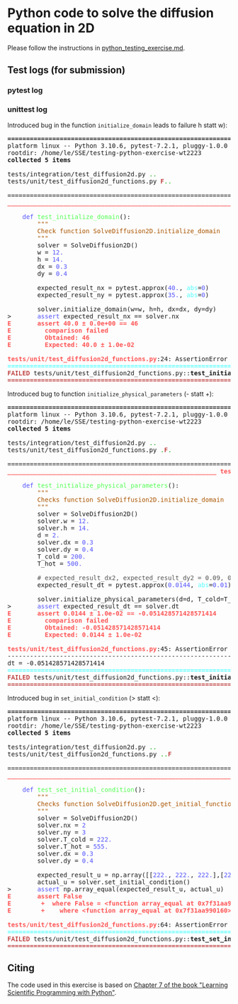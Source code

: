 # Python code to solve the diffusion equation in 2D

Please follow the instructions in [python_testing_exercise.md](https://github.com/Simulation-Software-Engineering/Lecture-Material/blob/main/05_testing_and_ci/python_testing_exercise.md).

## Test logs (for submission)

### pytest log

### unittest log

Introduced bug in the function `initialize_domain` leads to failure h statt w):

<pre><b>================================================================ test session starts =================================================================</b>
platform linux -- Python 3.10.6, pytest-7.2.1, pluggy-1.0.0
rootdir: /home/le/SSE/testing-python-exercise-wt2223
<b>collected 5 items                                                                                                                                    </b>

tests/integration/test_diffusion2d.py <font color="#00AA00">..                                                                                                       [ 40%]</font>
tests/unit/test_diffusion2d_functions.py <font color="#AA0000">F</font><font color="#00AA00">..</font><font color="#AA0000">                                                                                                   [100%]</font>

====================================================================== FAILURES ======================================================================
<font color="#FF5555"><b>_______________________________________________________________ test_initialize_domain _______________________________________________________________</b></font>

    <font color="#5555FF">def</font> <font color="#55FF55">test_initialize_domain</font>():
    <font color="#555555">    </font><font color="#AA5500">&quot;&quot;&quot;</font>
    <font color="#AA5500">    Check function SolveDiffusion2D.initialize_domain</font>
    <font color="#AA5500">    &quot;&quot;&quot;</font>
        solver = SolveDiffusion2D()
        w = <font color="#5555FF">12.</font>
        h = <font color="#5555FF">14.</font>
        dx = <font color="#5555FF">0.3</font>
        dy = <font color="#5555FF">0.4</font>

        expected_result_nx = pytest.approx(<font color="#5555FF">40.</font>, <font color="#55FFFF">abs</font>=<font color="#5555FF">0</font>)
        expected_result_ny = pytest.approx(<font color="#5555FF">35.</font>, <font color="#55FFFF">abs</font>=<font color="#5555FF">0</font>)

        solver.initialize_domain(w=w, h=h, dx=dx, dy=dy)
&gt;       <font color="#5555FF">assert</font> expected_result_nx == solver.nx
<font color="#FF5555"><b>E       assert 40.0 ± 0.0e+00 == 46</b></font>
<font color="#FF5555"><b>E         comparison failed</b></font>
<font color="#FF5555"><b>E         Obtained: 46</b></font>
<font color="#FF5555"><b>E         Expected: 40.0 ± 1.0e-02</b></font>

<font color="#FF5555"><b>tests/unit/test_diffusion2d_functions.py</b></font>:24: AssertionError
<font color="#55FFFF"><b>============================================================== short test summary info ===============================================================</b></font>
<font color="#AA0000">FAILED</font> tests/unit/test_diffusion2d_functions.py::<b>test_initialize_domain</b> - assert 40.0 ± 0.0e+00 == 46
<font color="#AA0000">============================================================ </font><font color="#FF5555"><b>1 failed</b></font>, <font color="#00AA00">4 passed</font><font color="#AA0000"> in 0.37s =============================================================</font>
</pre>

Introduced bug to function `initialize_physical_parameters` (- statt +):
<pre><b>================================================================ test session starts =================================================================</b>
platform linux -- Python 3.10.6, pytest-7.2.1, pluggy-1.0.0
rootdir: /home/le/SSE/testing-python-exercise-wt2223
<b>collected 5 items                                                                                                                                    </b>

tests/integration/test_diffusion2d.py <font color="#00AA00">..                                                                                                       [ 40%]</font>
tests/unit/test_diffusion2d_functions.py <font color="#00AA00">.</font><font color="#AA0000">F</font><font color="#00AA00">.</font><font color="#AA0000">                                                                                                   [100%]</font>

====================================================================== FAILURES ======================================================================
<font color="#FF5555"><b>________________________________________________________ test_initialize_physical_parameters _________________________________________________________</b></font>

    <font color="#5555FF">def</font> <font color="#55FF55">test_initialize_physical_parameters</font>():
    <font color="#555555">    </font><font color="#AA5500">&quot;&quot;&quot;</font>
    <font color="#AA5500">    Checks function SolveDiffusion2D.initialize_domain</font>
    <font color="#AA5500">    &quot;&quot;&quot;</font>
        solver = SolveDiffusion2D()
        solver.w = <font color="#5555FF">12.</font>
        solver.h = <font color="#5555FF">14.</font>
        d = <font color="#5555FF">2.</font>
        solver.dx = <font color="#5555FF">0.3</font>
        solver.dy = <font color="#5555FF">0.4</font>
        T_cold = <font color="#5555FF">200.</font>
        T_hot = <font color="#5555FF">500.</font>
    
        <font color="#555555"># expected_result_dx2, expected_result_dy2 = 0.09, 0.16</font>
        expected_result_dt = pytest.approx(<font color="#5555FF">0.0144</font>, <font color="#55FFFF">abs</font>=<font color="#5555FF">0.01</font>)
    
        solver.initialize_physical_parameters(d=d, T_cold=T_cold, T_hot=T_hot)
&gt;       <font color="#5555FF">assert</font> expected_result_dt == solver.dt
<font color="#FF5555"><b>E       assert 0.0144 ± 1.0e-02 == -0.051428571428571414</b></font>
<font color="#FF5555"><b>E         comparison failed</b></font>
<font color="#FF5555"><b>E         Obtained: -0.051428571428571414</b></font>
<font color="#FF5555"><b>E         Expected: 0.0144 ± 1.0e-02</b></font>

<font color="#FF5555"><b>tests/unit/test_diffusion2d_functions.py</b></font>:45: AssertionError
---------------------------------------------------------------- Captured stdout call ----------------------------------------------------------------
dt = -0.051428571428571414
<font color="#55FFFF"><b>============================================================== short test summary info ===============================================================</b></font>
<font color="#AA0000">FAILED</font> tests/unit/test_diffusion2d_functions.py::<b>test_initialize_physical_parameters</b> - assert 0.0144 ± 1.0e-02 == -0.051428571428571414
<font color="#AA0000">============================================================ </font><font color="#FF5555"><b>1 failed</b></font>, <font color="#00AA00">4 passed</font><font color="#AA0000"> in 0.36s =============================================================</font>
</pre>

Introduced bug in `set_initial_condition` (> statt <):
<pre><b>================================================================ test session starts =================================================================</b>
platform linux -- Python 3.10.6, pytest-7.2.1, pluggy-1.0.0
rootdir: /home/le/SSE/testing-python-exercise-wt2223
<b>collected 5 items                                                                                                                                    </b>

tests/integration/test_diffusion2d.py <font color="#00AA00">..                                                                                                       [ 40%]</font>
tests/unit/test_diffusion2d_functions.py <font color="#00AA00">..</font><font color="#AA0000">F                                                                                                   [100%]</font>

====================================================================== FAILURES ======================================================================
<font color="#FF5555"><b>_____________________________________________________________ test_set_initial_condition _____________________________________________________________</b></font>

    <font color="#5555FF">def</font> <font color="#55FF55">test_set_initial_condition</font>():
    <font color="#555555">    </font><font color="#AA5500">&quot;&quot;&quot;</font>
    <font color="#AA5500">    Checks function SolveDiffusion2D.get_initial_function</font>
    <font color="#AA5500">    &quot;&quot;&quot;</font>
        solver = SolveDiffusion2D()
        solver.nx = <font color="#5555FF">2</font>
        solver.ny = <font color="#5555FF">3</font>
        solver.T_cold = <font color="#5555FF">222.</font>
        solver.T_hot = <font color="#5555FF">555.</font>
        solver.dx = <font color="#5555FF">0.3</font>
        solver.dy = <font color="#5555FF">0.4</font>
    
        expected_result_u = np.array([[<font color="#5555FF">222.</font>, <font color="#5555FF">222.</font>, <font color="#5555FF">222.</font>],[<font color="#5555FF">222.</font>, <font color="#5555FF">222.</font>, <font color="#5555FF">222.</font>]])
        actual_u = solver.set_initial_condition()
&gt;       <font color="#5555FF">assert</font> np.array_equal(expected_result_u, actual_u)
<font color="#FF5555"><b>E       assert False</b></font>
<font color="#FF5555"><b>E        +  where False = &lt;function array_equal at 0x7f31aa990160&gt;(array([[222., 222., 222.],\n       [222., 222., 222.]]), array([[555., 555., 555.],\n       [555., 555., 555.]]))</b></font>
<font color="#FF5555"><b>E        +    where &lt;function array_equal at 0x7f31aa990160&gt; = np.array_equal</b></font>

<font color="#FF5555"><b>tests/unit/test_diffusion2d_functions.py</b></font>:64: AssertionError
<font color="#55FFFF"><b>============================================================== short test summary info ===============================================================</b></font>
<font color="#AA0000">FAILED</font> tests/unit/test_diffusion2d_functions.py::<b>test_set_initial_condition</b> - assert False
<font color="#AA0000">============================================================ </font><font color="#FF5555"><b>1 failed</b></font>, <font color="#00AA00">4 passed</font><font color="#AA0000"> in 0.37s =============================================================</font>
</pre>

## Citing

The code used in this exercise is based on [Chapter 7 of the book "Learning Scientific Programming with Python"](https://scipython.com/book/chapter-7-matplotlib/examples/the-two-dimensional-diffusion-equation/).